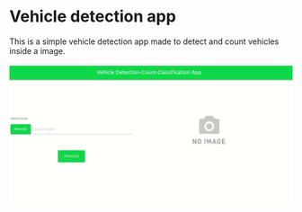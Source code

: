 # Vehicle detection app

This is a simple vehicle detection app made to detect and count vehicles inside a image.

![alt text](https://github.com/brunhs/projects/blob/main/vehicle-detection-app/readme_img.gif)